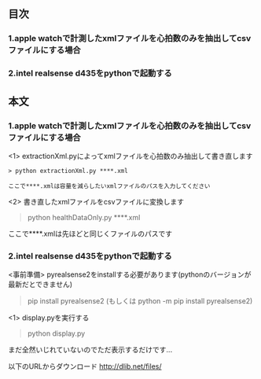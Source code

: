 ## 目次
### 1.apple watchで計測したxmlファイルを心拍数のみを抽出してcsvファイルにする場合
### 2.intel realsense d435をpythonで起動する

## 本文
### 1.apple watchで計測したxmlファイルを心拍数のみを抽出してcsvファイルにする場合

<1> extractionXml.pyによってxmlファイルを心拍数のみ抽出して書き直します

    > python extractionXml.py ****.xml

    ここで****.xmlは容量を減らしたいxmlファイルのパスを入力してください

<2> 書き直したxmlファイルをcsvファイルに変換します

> python healthDataOnly.py ****.xml

ここで****.xmlは先ほどと同じくファイルのパスです


### 2.intel realsense d435をpythonで起動する

<事前準備> pyrealsense2をinstallする必要があります(pythonのバージョンが最新だとできません)

> pip install pyrealsense2 (もしくは python -m pip install pyrealsense2)

<1> display.pyを実行する

> python display.py

まだ全然いじれていないのでただ表示するだけです...

以下のURLからダウンロード
http://dlib.net/files/